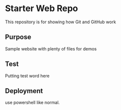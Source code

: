 # Starter Web Repo

This repository is for showing how Git and GitHub work

## Purpose

Sample website with plenty of files for demos

## Test

Putting test word here

## Deployment

use powershell like normal.
